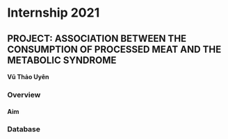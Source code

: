 # Internship 2021
## PROJECT: ASSOCIATION BETWEEN THE CONSUMPTION OF PROCESSED MEAT AND THE METABOLIC SYNDROME
**Vũ Thảo Uyên**

### Overview

#### Aim 

### Database
